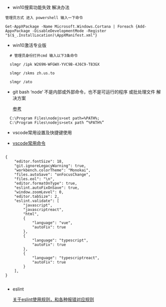 <!--
 * @Author: zhangshipeng
 * @Description: 
 * @Date: 2021-01-04 13:53:08
 * @LastEditTime: 2021-01-08 11:57:21
-->


+ win10搜索功能失效 解决办法
```
管理员方式 进入 powershell 输入一下命令

Get-AppXPackage -Name Microsoft.Windows.Cortana | Foreach {Add-AppxPackage -DisableDevelopmentMode -Register "$($_.InstallLocation)\AppXManifest.xml"}

```
+ win10激活专业版

```
  # 管理员身份打开cmd 输入以下3条命令
  
  slmgr /ipk W269N-WFGWX-YVC9B-4J6C9-T83GX

  slmgr /skms zh.us.to

  slmgr /ato
```

+ git bash ‘node‘ 不是内部或外部命令，也不是可运行的程序 或批处理文件 解决方案

   [参考](https://blog.csdn.net/m0_37613019/article/details/108316113)
   
```
  C:\Program Files\nodejs>set path=%PATH%;
  C:\Program Files\nodejs>setx path “%PATH%”

```

+ vscode常用设置及快捷键使用

 - [vscode常用命令](https://blog.csdn.net/lhq186/article/details/78472081)

```
 
{
    "editor.fontSize": 18,
    "git.ignoreLegacyWarning": true,
    "workbench.colorTheme": "Monokai",
    "files.autoSave": "onFocusChange",
    "files.eol": "\n",
    "editor.formatOnType": true,
    "eslint.autoFixOnSave": true,
    "window.zoomLevel": 0,
    "editor.tabSize": 2,
    "eslint.validate": [
        "javascript",
        "javascriptreact",
        "html",
        {
            "language": "vue",
            "autoFix": true
        },
        {
            "language": "typescript",
            "autoFix": true
        },
        {
            "language": "typescriptreact",
            "autoFix": true
        }
    ],
}


```

+ eslint  

  [关于eslint使用规则，和各种报错对应规则](https://www.jianshu.com/p/421c66111c06)